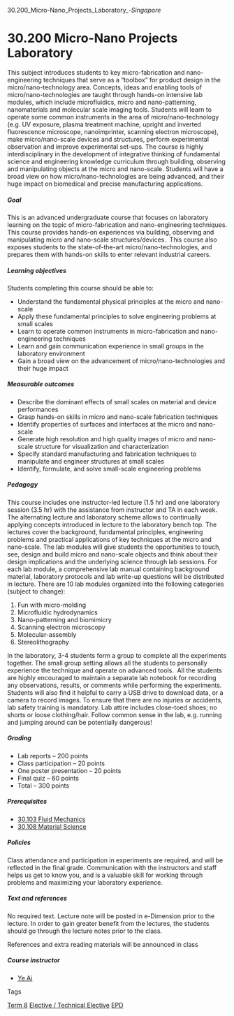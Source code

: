 30.200_Micro-Nano_Projects_Laboratory_-_Singapore_



30.200 Micro-Nano Projects Laboratory
=====================================

This subject introduces students to key micro-fabrication and nano-engineering techniques that serve as a “toolbox” for product design in the micro/nano-technology area. Concepts, ideas and enabling tools of micro/nano-technologies are taught through hands-on intensive lab modules, which include microfluidics, micro and nano-patterning, nanomaterials and molecular scale imaging tools. Students will learn to operate some common instruments in the area of micro/nano-technology (e.g. UV exposure, plasma treatment machine, upright and inverted fluorescence microscope, nanoimprinter, scanning electron microscope), make micro/nano-scale devices and structures, perform experimental observation and improve experimental set-ups. The course is highly interdisciplinary in the development of integrative thinking of fundamental science and engineering knowledge curriculum through building, observing and manipulating objects at the micro and nano-scale. Students will have a broad view on how micro/nano-technologies are being advanced, and their huge impact on biomedical and precise manufacturing applications.

##### **Goal**

This is an advanced undergraduate course that focuses on laboratory learning on the topic of micro-fabrication and nano-engineering techniques. This course provides hands-on experiences via building, observing and manipulating micro and nano-scale structures/devices.  This course also exposes students to the state-of-the-art micro/nano-technologies, and prepares them with hands-on skills to enter relevant industrial careers.

##### **Learning objectives**

Students completing this course should be able to:

* Understand the fundamental physical principles at the micro and nano-scale
* Apply these fundamental principles to solve engineering problems at small scales
* Learn to operate common instruments in micro-fabrication and nano-engineering techniques
* Learn and gain communication experience in small groups in the laboratory environment
* Gain a broad view on the advancement of micro/nano-technologies and their huge impact

##### **Measurable outcomes**

* Describe the dominant effects of small scales on material and device performances
* Grasp hands-on skills in micro and nano-scale fabrication techniques
* Identify properties of surfaces and interfaces at the micro and nano-scale
* Generate high resolution and high quality images of micro and nano-scale structure for visualization and characterization
* Specify standard manufacturing and fabrication techniques to manipulate and engineer structures at small scales
* Identify, formulate, and solve small-scale engineering problems

##### **Pedagogy**

This course includes one instructor-led lecture (1.5 hr) and one laboratory session (3.5 hr) with the assistance from instructor and TA in each week. The alternating lecture and laboratory scheme allows to continually applying concepts introduced in lecture to the laboratory bench top. The lectures cover the background, fundamental principles, engineering problems and practical applications of key techniques at the micro and nano-scale. The lab modules will give students the opportunities to touch, see, design and build micro and nano-scale objects and think about their design implications and the underlying science through lab sessions. For each lab module, a comprehensive lab manual containing background material, laboratory protocols and lab write-up questions will be distributed in lecture. There are 10 lab modules organized into the following categories (subject to change):

1. Fun with micro-molding
2. Microfluidic hydrodynamics
3. Nano-patterning and biomimicry
4. Scanning electron microscopy
5. Molecular-assembly
6. Stereolithography

In the laboratory, 3-4 students form a group to complete all the experiments together. The small group setting allows all the students to personally experience the technique and operate on advanced tools.  All the students are highly encouraged to maintain a separate lab notebook for recording any observations, results, or comments while performing the experiments. Students will also find it helpful to carry a USB drive to download data, or a camera to record images. To ensure that there are no injuries or accidents, lab safety training is mandatory. Lab attire includes close-toed shoes; no shorts or loose clothing/hair. Follow common sense in the lab, e.g. running and jumping around can be potentially dangerous!

##### **Grading**

* Lab reports – 200 points
* Class participation – 20 points
* One poster presentation – 20 points
* Final quiz – 60 points
* Total – 300 points

##### **Prerequisites**

* [30.103 Fluid Mechanics](/course/30-103-fluid-mechanics/)
* [30.108 Material Science](/course/30-108-material-science/)

##### **Policies**

Class attendance and participation in experiments are required, and will be reflected in the final grade. Communication with the instructors and staff helps us get to know you, and is a valuable skill for working through problems and maximizing your laboratory experience.

##### **Text and references**

No required text. Lecture note will be posted in e-Dimension prior to the lecture. In order to gain greater benefit from the lectures, the students should go through the lecture notes prior to the class.

References and extra reading materials will be announced in class

##### **Course instructor**

* [Ye Ai](/profile/ye-ai/)

Tags

[Term 8](/education/undergraduate/courses/?course-term=861)
[Elective / Technical Elective](/education/undergraduate/courses/?course-type=853)
[EPD](/education/undergraduate/courses/?pillar-cluster=44)

